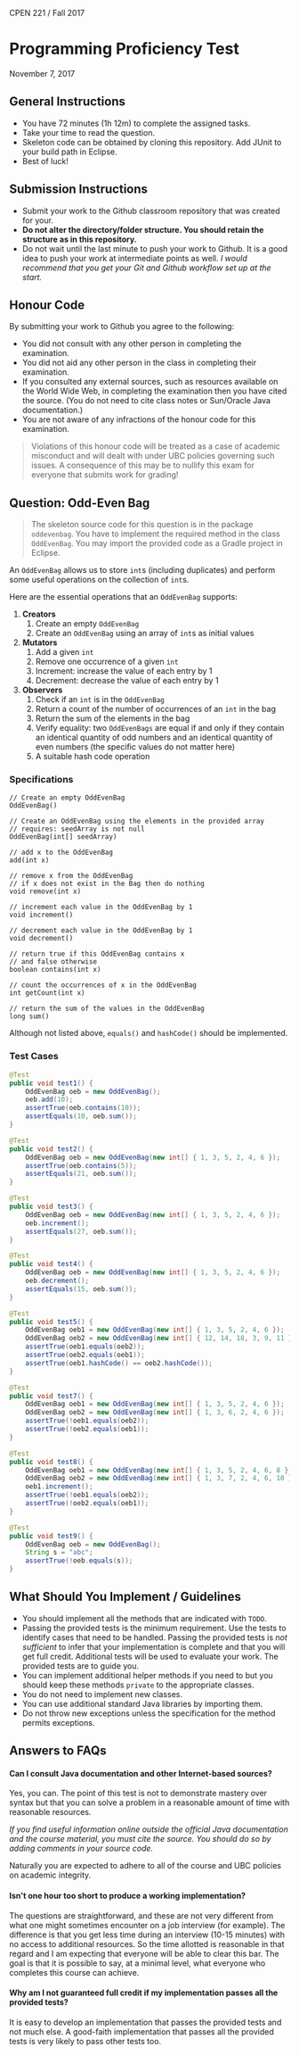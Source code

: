 CPEN 221 / Fall 2017

Programming Proficiency Test
=========

November 7, 2017

## General Instructions

+ You have 72 minutes (1h 12m) to complete the assigned tasks.
+ Take your time to read the question.
+ Skeleton code can be obtained by cloning this repository. Add JUnit to your build path in Eclipse.
+ Best of luck!

## Submission Instructions

+ Submit your work to the Github classroom repository that was created for your.
+ **Do not alter the directory/folder structure. You should retain the structure as in this repository.**
+ Do not wait until the last minute to push your work to Github. It is a good idea to push your work at intermediate points as well. _I would recommend that you get your Git and Github workflow set up at the start._

## Honour Code

By submitting your work to Github you agree to the following:

+ You did not consult with any other person in completing the examination.
+ You did not aid any other person in the class in completing their examination.
+ If you consulted any external sources, such as resources available on the World Wide Web, in completing the examination then you have cited the source. (You do not need to cite class notes or Sun/Oracle Java documentation.)
+ You are not aware of any infractions of the honour code for this examination.

> Violations of this honour code will be treated as a case of academic misconduct and will dealt with under UBC policies governing such issues. A consequence of this may be to nullify this exam for everyone that submits work for grading!

## Question: Odd-Even Bag
> The skeleton source code for this question is in the package `oddevenbag`. You have to implement the required method in the class `OddEvenBag`. You may import the provided code as a Gradle project in Eclipse.

An `OddEvenBag` allows us to store `int`s (including duplicates) and perform some useful operations on the collection of `int`s.

Here are the essential operations that an `OddEvenBag` supports:

1. **Creators**
	1. Create an empty `OddEvenBag`
	2. Create an `OddEvenBag` using an array of `int`s as initial values
2. **Mutators**
	1. Add a given `int`
	2. Remove one occurrence of a given `int`
	3. Increment: increase the value of each entry by 1
	4. Decrement: decrease the value of each entry by 1
3. **Observers**
	1. Check if an `int` is in the `OddEvenBag`
	2. Return a count of the number of occurrences of an `int` in the bag
	3. Return the sum of the elements in the bag
	4. Verify equality: two `OddEvenBags` are equal if and only if they contain an identical quantity of odd numbers and an identical quantity of even numbers (the specific values do not matter here)
	5. A suitable hash code operation

### Specifications

```
// Create an empty OddEvenBag
OddEvenBag()

// Create an OddEvenBag using the elements in the provided array
// requires: seedArray is not null
OddEvenBag(int[] seedArray)

// add x to the OddEvenBag
add(int x)

// remove x from the OddEvenBag
// if x does not exist in the Bag then do nothing
void remove(int x)

// increment each value in the OddEvenBag by 1
void increment()

// decrement each value in the OddEvenBag by 1
void decrement()

// return true if this OddEvenBag contains x
// and false otherwise
boolean contains(int x)

// count the occurrences of x in the OddEvenBag
int getCount(int x)

// return the sum of the values in the OddEvenBag
long sum()
```

Although not listed above, `equals()` and `hashCode()` should be implemented.

### Test Cases

```java
@Test
public void test1() {
	OddEvenBag oeb = new OddEvenBag();
	oeb.add(10);
	assertTrue(oeb.contains(10));
	assertEquals(10, oeb.sum());
}

@Test
public void test2() {
	OddEvenBag oeb = new OddEvenBag(new int[] { 1, 3, 5, 2, 4, 6 });
	assertTrue(oeb.contains(5));
	assertEquals(21, oeb.sum());
}

@Test
public void test3() {
	OddEvenBag oeb = new OddEvenBag(new int[] { 1, 3, 5, 2, 4, 6 });
	oeb.increment();
	assertEquals(27, oeb.sum());
}

@Test
public void test4() {
	OddEvenBag oeb = new OddEvenBag(new int[] { 1, 3, 5, 2, 4, 6 });
	oeb.decrement();
	assertEquals(15, oeb.sum());
}

@Test
public void test5() {
	OddEvenBag oeb1 = new OddEvenBag(new int[] { 1, 3, 5, 2, 4, 6 });
	OddEvenBag oeb2 = new OddEvenBag(new int[] { 12, 14, 18, 3, 9, 11 });
	assertTrue(oeb1.equals(oeb2));
	assertTrue(oeb2.equals(oeb1));
	assertTrue(oeb1.hashCode() == oeb2.hashCode());
}

@Test
public void test7() {
	OddEvenBag oeb1 = new OddEvenBag(new int[] { 1, 3, 5, 2, 4, 6 });
	OddEvenBag oeb2 = new OddEvenBag(new int[] { 1, 3, 6, 2, 4, 6 });
	assertTrue(!oeb1.equals(oeb2));
	assertTrue(!oeb2.equals(oeb1));
}

@Test
public void test8() {
	OddEvenBag oeb1 = new OddEvenBag(new int[] { 1, 3, 5, 2, 4, 6, 8 });
	OddEvenBag oeb2 = new OddEvenBag(new int[] { 1, 3, 7, 2, 4, 6, 10 });
	oeb1.increment();
	assertTrue(!oeb1.equals(oeb2));
	assertTrue(!oeb2.equals(oeb1));
}

@Test
public void test9() {
	OddEvenBag oeb = new OddEvenBag();
	String s = "abc";
	assertTrue(!oeb.equals(s));
}
```

## What Should You Implement / Guidelines

+ You should implement all the methods that are indicated with `TODO`.
+ Passing the provided tests is the minimum requirement. Use the tests to identify cases that need to be handled. Passing the provided tests is *not sufficient* to infer that your implementation is complete and that you will get full credit. Additional tests will be used to evaluate your work. The provided tests are to guide you.
+ You can implement additional helper methods if you need to but you should keep these methods `private` to the appropriate classes.
+ You do not need to implement new classes.
+ You can use additional standard Java libraries by importing them.
+ Do not throw new exceptions unless the specification for the method permits exceptions.

## Answers to FAQs

#### Can I consult Java documentation and other Internet-based sources?

Yes, you can. The point of this test is not to demonstrate mastery over syntax but that you can solve a problem in a reasonable amount of time with reasonable resources.

*If you find useful information online outside the official Java documentation and the course material, you must cite the source. You should do so by adding comments in your source code.*

Naturally you are expected to adhere to all of the course and UBC policies on academic integrity.

#### Isn't one hour too short to produce a working implementation?

The questions are straightforward, and these are not very different from what one might sometimes encounter on a job interview (for example). The difference is that you get less time during an interview (10-15 minutes) with no access to additional resources. So the time allotted is reasonable in that regard and I am expecting that everyone will be able to clear this bar. The goal is that it is possible to say, at a minimal level, what everyone who completes this course can achieve.

#### Why am I not guaranteed full credit if my implementation passes all the provided tests?

It is easy to develop an implementation that passes the provided tests and not much else. A good-faith implementation that passes all the provided tests is very likely to pass other tests too.
